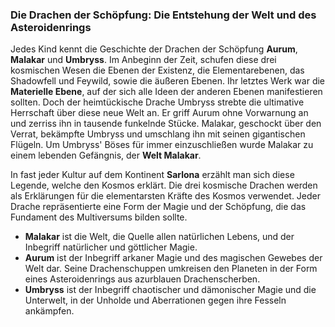 ### Die Drachen der Schöpfung: Die Entstehung der Welt und des Asteroidenrings

Jedes Kind kennt die Geschichte der Drachen der Schöpfung **Aurum**, **Malakar** und **Umbryss**. Im Anbeginn der Zeit, schufen diese drei kosmischen Wesen die Ebenen der Existenz, die Elementarebenen, das Shadowfell und Feywild, sowie die äußeren Ebenen. Ihr letztes Werk war die **Materielle Ebene**, auf der sich alle Ideen der anderen Ebenen manifestieren sollten. Doch der heimtückische Drache Umbryss strebte die ultimative Herrschaft über diese neue Welt an. Er griff Aurum ohne Vorwarnung an und zerriss ihn in tausende funkelnde Stücke. Malakar, geschockt über den Verrat, bekämpfte Umbryss und umschlang ihn mit seinen gigantischen Flügeln. Um Umbryss' Böses für immer einzuschließen wurde Malakar zu einem lebenden Gefängnis, der **Welt Malakar**.

In fast jeder Kultur auf dem Kontinent **Sarlona** erzählt man sich diese Legende, welche den Kosmos erklärt. Die drei kosmische Drachen werden als Erklärungen für die elementarsten Kräfte des Kosmos verwendet. Jeder Drache repräsentierte eine Form der Magie und der Schöpfung, die das Fundament des Multiversums bilden sollte.

- **Malakar** ist die Welt, die Quelle allen natürlichen Lebens, und der Inbegriff natürlicher und göttlicher Magie.
- **Aurum** ist der Inbegriff arkaner Magie und des magischen Gewebes der Welt dar. Seine Drachenschuppen umkreisen den Planeten in der Form eines Asteroidenrings aus azurblauen Drachenscherben.
- **Umbryss**  ist der Inbegriff chaotischer und dämonischer Magie und die Unterwelt, in der Unholde und Aberrationen gegen ihre Fesseln ankämpfen.